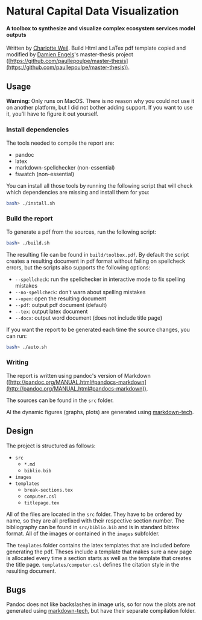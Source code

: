 # Natural Capital Data Visualization
#### A toolbox to synthesize and visualize complex ecosystem services model outputs

Written by [Charlotte Weil](https://github.com/charlottegiseleweil).
Build Html and LaTex pdf template copied and modified by [Damien Engels](https://github.com/paullepoulpe)'s master-thesis project ([https://github.com/paullepoulpe/master-thesis](https://github.com/paullepoulpe/master-thesis)). 

## Usage
**Warning:** Only runs on MacOS. There is no reason why you could not use it on another platform, but I did not bother adding support. If you want to use it, you'll have to figure it out yourself.

### Install dependencies

The tools needed to compile the report are:

- pandoc
- latex
- markdown-spellchecker (non-essential)
- fswatch (non-essential)

You can install all those tools by running the following script that will check which dependencies are missing and install them for you:

```bash
bash> ./install.sh
```

### Build the report

To generate a pdf from the sources, run the following script:

```bash
bash> ./build.sh
```

The resulting file can be found in `build/toolbox.pdf`. By default the script creates a resulting document in pdf format without failing on spellcheck errors, but the scripts also supports the following options:

- `--spellcheck`: run the spellchecker in interactive mode to fix spelling mistakes
- `--no-spellcheck`: don't warn about spelling mistakes
- `--open`: open the resulting document
- `--pdf`: output pdf document (default)
- `--tex`: output latex document
- `--docx`: output word document (does not include title page)


If you want the report to be generated each time the source changes, you can run:

```bash
bash> ./auto.sh
```

### Writing
The report is written using pandoc's version of Markdown ([http://pandoc.org/MANUAL.html#pandocs-markdown](http://pandoc.org/MANUAL.html#pandocs-markdown)).

The sources can be found in the `src` folder.

Al the dynamic figures (graphs, plots) are generated using [markdown-tech](https://markdown.tech).

## Design

The project is structured as follows:

- `src`
    - `*.md`
    - `biblio.bib`
- `images`
- `templates`
    - `break-sections.tex`
    - `computer.csl`
    - `titlepage.tex`

All of the files are located in the `src` folder. They have to be ordered by name, so they are all prefixed with their respective section number. The bibliography can be found in `src/biblio.bib` and is in standard bibtex format. All of the images or contained in the `images` subfolder. 

The `templates` folder contains the latex templates that are included before generating the pdf. Theses include a template that makes sure a new page is allocated every time a section starts as well as the template that creates the title page. `templates/computer.csl` defines the citation style in the resulting document.

## Bugs
Pandoc does not like backslashes in image urls, so for now the plots are not generated using [markdown-tech](https://markdown.tech), but have their separate compilation folder.
